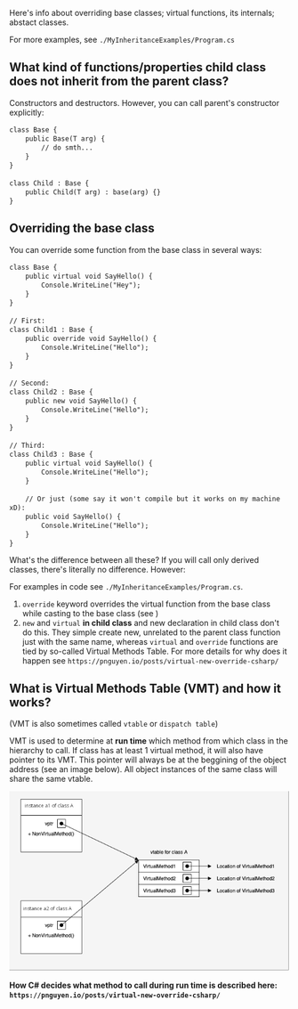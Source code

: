 Here's info about overriding base classes; virtual functions, its internals; abstact classes.

For more examples, see `./MyInheritanceExamples/Program.cs`

## What kind of functions/properties child class does not inherit from the parent class?
Constructors and destructors. However, you can call parent's constructor explicitly:
```
class Base {
    public Base(T arg) {
        // do smth...
    }
}

class Child : Base {
    public Child(T arg) : base(arg) {}
}
``` 

## Overriding the base class

You can override some function from the base class in several ways:
```
class Base {
    public virtual void SayHello() {
        Console.WriteLine("Hey");
    }
}

// First:
class Child1 : Base {
    public override void SayHello() {
        Console.WriteLine("Hello");
    }
}

// Second:
class Child2 : Base {
    public new void SayHello() {
        Console.WriteLine("Hello");
    }
}

// Third:
class Child3 : Base {
    public virtual void SayHello() {
        Console.WriteLine("Hello");
    }
    
    // Or just (some say it won't compile but it works on my machine xD):
    public void SayHello() {
        Console.WriteLine("Hello");
    }
}
```

What's the difference between all these? If you will call only derived classes, there's literally no difference. However: 

For examples in code see `./MyInheritanceExamples/Program.cs`. 

1. `override` keyword overrides the virtual function from the base class while casting to the base class (see )
2. `new` and `virtual` **in child class** and new declaration in child class don't do this. They simple create new, unrelated to the parent class function just with the same name, whereas `virtual` and `override` functions are tied by so-called Virtual Methods Table. For more details for why does it happen see `https://pnguyen.io/posts/virtual-new-override-csharp/`

## What is Virtual Methods Table (VMT) and how it works?
(VMT is also sometimes called `vtable` or `dispatch table`)

VMT is used to determine at **run time** which method from which class in the hierarchy to call. If class has at least 1 virtual method, it will also have pointer to its VMT. This pointer will always be at the beggining of the object address (see an image below). All object instances of the same class will share the same vtable.

![VMT](./VMT.png)

**How C# decides what method to call during run time is described here: `https://pnguyen.io/posts/virtual-new-override-csharp/`**